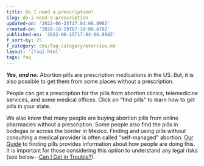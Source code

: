 ```yaml
---
title: Do I need a prescription?
slug: do-i-need-a-prescription
updated-on: '2022-06-25T17:04:06.898Z'
created-on: '2020-10-29T07:39:09.470Z'
published-on: '2022-06-25T17:04:06.898Z'
f_sort-by: 25
f_category: cms/faq-category/overview.md
layout: '[faq].html'
tags: faq
---
```


**_Yes, and no._** Abortion pills are prescription medications in the US. But, it is also possible to get them from some places without a prescription.

People can get a prescription for the pills from abortion clinics, telemedicine services, and some medical offices. Click on "find pills" to learn how to get pills in your state.

We also know that many people are buying abortion pills from online pharmacies without a prescription. Some people also find the pills in bodegas or across the border in Mexico. Finding and using pills without consulting a medical provider is often called "self-managed" abortion. [Our Guide](/find-pills) to finding pills provides information about how people are doing this. It is important for those considering this option to understand any legal risks (see below--[Can I Get in Trouble?](/faq#can-i-get-in-trouble-for-using-abortion-pills)).
